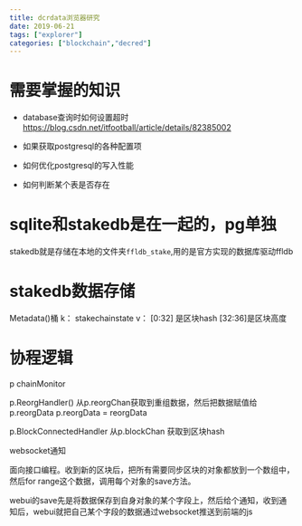 ```yaml
---
title: dcrdata浏览器研究
date: 2019-06-21
tags: ["explorer"]
categories: ["blockchain","decred"]
---
```


# 需要掌握的知识
- database查询时如何设置超时
https://blog.csdn.net/itfootball/article/details/82385002

- 如果获取postgresql的各种配置项

- 如何优化postgresql的写入性能

- 如何判断某个表是否存在


# sqlite和stakedb是在一起的，pg单独

stakedb就是存储在本地的文件夹`ffldb_stake`,用的是官方实现的数据库驱动ffldb

# stakedb数据存储
Metadata()桶 
	k： stakechainstate 
	v： [0:32] 是区块hash [32:36]是区块高度

# 协程逻辑
p chainMonitor

p.ReorgHandler()
	从p.reorgChan获取到重组数据，然后把数据赋值给p.reorgData
	p.reorgData = reorgData

p.BlockConnectedHandler
	从p.blockChan 获取到区块hash


websocket通知

面向接口编程。收到新的区块后，把所有需要同步区块的对象都放到一个数组中，然后for range这个数据，调用每个对象的save方法。

webui的save先是将数据保存到自身对象的某个字段上，然后给个通知，收到通知后，webui就把自己某个字段的数据通过websocket推送到前端的js